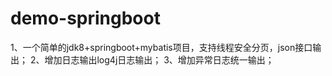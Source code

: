 # demo-springboot
1、一个简单的jdk8+springboot+mybatis项目，支持线程安全分页，json接口输出；
2、增加日志输出log4j日志输出；
3、增加异常日志统一输出；
